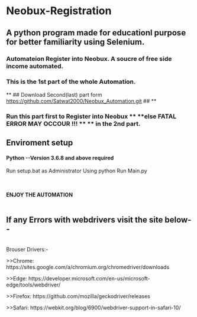 # Neobux-Registration
## A python program made for educationl purpose for better familiarity using Selenium.
### Automateion Register into Neobux. A soucre of free side income automated.
### This is the 1st part of the whole Automation.
** ## Download Second(last) part form https://github.com/Satwat2000/Neobux_Automation.git ## **
### Run this part first to Register into Neobux ** **else FATAL ERROR MAY OCCOUR !!! ** ** in the 2nd part.

## Enviroment setup <br>
 <h4> Python --Version 3.6.8 and above required</h4>
 Run setup.bat as Administrator
 Using python Run Main.py 
 
<br><br>
 **ENJOY THE AUTOMATION** 
<br><br> 
 
<h2> If any Errors with webdrivers visit the site below--</h2>
<br>
Brouser Drivers:- <br>
    <p>>>Chrome:	https://sites.google.com/a/chromium.org/chromedriver/downloads</P>
    <P>>>Edge:	https://developer.microsoft.com/en-us/microsoft-edge/tools/webdriver/</p>
    <P>>>Firefox:	https://github.com/mozilla/geckodriver/releases</p>
    <p>>>Safari:	https://webkit.org/blog/6900/webdriver-support-in-safari-10/</p>

